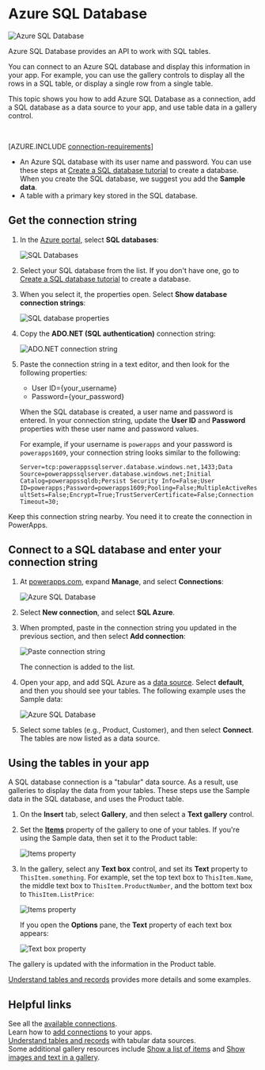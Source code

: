 <properties
	pageTitle="Overview of the Azure SQL Database connection | Microsoft PowerApps"
	description="See the available Azure SQL Database functions, responses, and examples"
	services=""
	suite="powerapps"
	documentationCenter="" 	
	authors="MandiOhlinger"
	manager="erikre"
	editor=""
	tags="" />

<tags
ms.service="powerapps"
ms.devlang="na"
ms.topic="article"
ms.tgt_pltfrm="na"
ms.workload="na"
ms.date="06/06/2016"
ms.author="mandia"/>

#  Azure SQL Database

![Azure SQL Database](./media/connection-azure-sqldatabase/sqlicon.png)

Azure SQL Database provides an API to work with SQL tables.

You can connect to an Azure SQL database and display this information in your app. For example, you can use the gallery controls to display all the rows in a SQL table, or display a single row from a single table.

This topic shows you how to add Azure SQL Database as a connection, add a SQL database as a data source to your app, and use table data in a gallery control.

&nbsp;

[AZURE.INCLUDE [connection-requirements](../../includes/connection-requirements.md)]
- An Azure SQL database with its user name and password. You can use these steps at [Create a SQL database tutorial](https://azure.microsoft.com/documentation/articles/sql-database-get-started/) to create a database. When you create the SQL database, we suggest you add the **Sample data**. 
- A table with a primary key stored in the SQL database.

## Get the connection string

1. In the [Azure portal](https://portal.azure.com/), select **SQL databases**:  

	![SQL Databases](./media/connection-azure-sqldatabase/sqldatabase.png)
2. Select your SQL database from the list. If you don't have one, go to [Create a SQL database tutorial](https://azure.microsoft.com/documentation/articles/sql-database-get-started/) to create a database.

3. When you select it, the properties open. Select **Show database connection strings**:  

	![SQL database properties](./media/connection-azure-sqldatabase/properties.png)
4. Copy the **ADO.NET (SQL authentication)** connection string:  

	![ADO.NET connection string](./media/connection-azure-sqldatabase/adonetconnectionstring.png)

5. Paste the connection string in a text editor, and then look for the following properties:  

	- User ID={your_username}
	- Password={your_password}

	When the SQL database is created, a user name and password is entered. In your connection string, update the **User ID** and **Password** properties with these user name and password values.

	For example, if your username is `powerapps` and your password is `powerapps1609`, your connection string looks similar to the following:  

	`Server=tcp:powerappssqlserver.database.windows.net,1433;Data Source=powerappssqlserver.database.windows.net;Initial Catalog=powerappssqldb;Persist Security Info=False;User ID=powerapps;Password=powerapps1609;Pooling=False;MultipleActiveResultSets=False;Encrypt=True;TrustServerCertificate=False;Connection Timeout=30;`

Keep this connection string nearby. You need it to create the connection in PowerApps.

## Connect to a SQL database and enter your connection string

1. At [powerapps.com](https://web.powerapps.com), expand **Manage**, and select **Connections**:  

	![Azure SQL Database](./media/connection-azure-sqldatabase/connections.png)
2. Select **New connection**, and select **SQL Azure**.
3. When prompted, paste in the connection string you updated in the previous section, and then select **Add connection**:  

	![Paste connection string](./media/connection-azure-sqldatabase/enterconnectionstring.png)

	The connection is added to the list.  
4. Open your app, and add SQL Azure as a [data source](../add-data-connection.md). Select **default**, and then you should see your tables. The following example uses the Sample data:  

	![Azure SQL Database](./media/connection-azure-sqldatabase/tables.png)
5. Select some tables (e.g., Product, Customer), and then select **Connect**. The tables are now listed as a data source.

## Using the tables in your app

A SQL database connection is a "tabular" data source. As a result, use galleries to display the data from your tables. These steps use the Sample data in the SQL database, and uses the Product table.

1. On the **Insert** tab, select **Gallery**, and then select a **Text gallery** control.
2. Set the **[Items](../controls/properties-core.md)** property of the gallery to one of your tables. If you're using the Sample data, then set it to the Product table:  

	![Items property](./media/connection-azure-sqldatabase/itemsproperty.png)

3. In the gallery, select any **Text box** control, and set its **Text** property to `ThisItem.something`. For example, set the top text box to `ThisItem.Name`, the middle text box to `ThisItem.ProductNumber`, and the bottom text box to `ThisItem.ListPrice`:  

	![Items property](./media/connection-azure-sqldatabase/galleryparts.png)

	If you open the **Options** pane, the **Text** property of each text box appears:  

	![Text box property](./media/connection-azure-sqldatabase/optionsproperties.png)

The gallery is updated with the information in the Product table.

[Understand tables and records](../working-with-tables.md) provides more details and some examples.  


<!--NotAvailableYet

## View the available functions

This connection includes the following functions:

| Function Name |  Description |
| --- | --- |
|[GetItems](connection-azure-sqldatabase.md#getitems) | Retrieves rows from a SQL table |
|[PostItem](connection-azure-sqldatabase.md#postitem) | Inserts a new row into a SQL table |
|[GetItem](connection-azure-sqldatabase.md#getitem) | Retrieves a single row from a SQL table |
|[DeleteItem](connection-azure-sqldatabase.md#deleteitem) | Deletes a row from a SQL table |
|[PatchItem](connection-azure-sqldatabase.md#patchitem) | Updates an existing row in a SQL table |
|[GetTables](connection-azure-sqldatabase.md#gettables) | Retrieves tables from a SQL database |


### ExecuteProcedure
Execute stored procedure: Executes a stored procedure in SQL

#### Input properties

| Name| Data Type|Required|Description|
| ---|---|---|---|
|procedure|string|yes|Procedure name|
|parameters| |yes|Input parameters|

#### Output properties
Result of the stored procedure execution.

| Property Name | Data Type | Required | Description |
|---|---|---|---|
|OutputParameters|object|No | Output parameter values |
|ReturnCode|integer|No | Return code of a procedure |
|ResultSets|object|No | Result sets|


### GetItems
Get rows: Retrieves rows from a SQL table

#### Input properties

| Name| Data Type|Required|Description|
| ---|---|---|---|
|table|string|yes|Name of SQL table|
|$skip|integer|no|Number of entries to skip (default = 0)|
|$top|integer|no|Maximum number of entries to retrieve (default = 256)|
|$filter|string|no|An ODATA filter query to restrict the number of entries|
|$orderby|string|no|An ODATA orderBy query for specifying the order of entries|

### PostItem
Insert row: Inserts a new row into a SQL table

#### Input properties

| Name| Data Type|Required|Description|
| ---|---|---|---|
|table|string|yes|Name of SQL table|
|item| |yes|Row to insert into the specified table in SQL|

#### Output properties

| Property Name | Data Type | Required | Description |
|---|---|---|---|
|value|array|No | |


### GetItem
Get row: Retrieves a single row from a SQL table

#### Input properties

| Name| Data Type|Required|Description|
| ---|---|---|---|
|table|string|yes|Name of SQL table|
|id|string|yes|Unique identifier of the row to retrieve|

#### Output properties

| Property Name | Data Type | Required | Description |
|---|---|---|---|
|ItemInternalId|string|No | |


### DeleteItem
Delete row: Deletes a row from a SQL table

#### Input properties

| Name| Data Type|Required|Description|
| ---|---|---|---|
|table|string|yes|Name of SQL table|
|id|string|yes|Unique identifier of the row to delete|

#### Output properties
None.


### PatchItem
Update row: Updates an existing row in a SQL table

#### Input properties

| Name| Data Type|Required|Description|
| ---|---|---|---|
|table|string|yes|Name of SQL table|
|id|string|yes|Unique identifier of the row to update|
|item| |yes|Row with updated values|

#### Output properties

| Property Name | Data Type | Required | Description |
|---|---|---|---|
|ItemInternalId|string|No | |


### GetTables
Get tables: Retrieves tables from a SQL database

#### Input properties
None.

#### Output properties

| Property Name | Data Type | Required | Description |
|---|---|---|---|
|value|array|No | Can output the Name and DisplayName properties |

-->

## Helpful links

See all the [available connections](../connections-list.md).  
Learn how to [add connections](../add-manage-connections.md) to your apps.  
[Understand tables and records](../working-with-tables.md) with tabular data sources.  
Some additional gallery resources include [Show a list of items](../add-gallery.md) and [Show images and text in a gallery](../show-images-text-gallery-sort-filter.md).  
